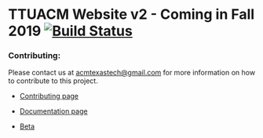 # TTUACM Website v2 - Coming in Fall 2019 [![Build Status](https://travis-ci.org/TTUSDC/ttuacm-website.svg?branch=next)](https://travis-ci.org/TTUSDC/ttuacm-website)

### Contributing:
  Please contact us at [acmtexastech@gmail.com](mailto:acmtexastech@gmail.com) for more information on how to contribute to this project.

  - [Contributing page](https://github.com/TTUSDC/ttuacm-website/blob/master/.github/.CONTRIBUTING.md)

  - [Documentation page](https://TTUSDC.github.io/ttuacm-website/)

  - [Beta](https://acm-texas-tech-web-app-2-beta.firebaseapp.com)
